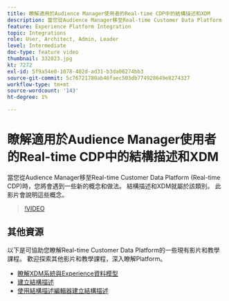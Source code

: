 ```yaml
---
title: 瞭解適用於Audience Manager使用者的Real-time CDP中的結構描述和XDM
description: 當您從Audience Manager移至Real-time Customer Data Platform (Real-time CDP)時，您將會遇到一些新的概念和做法。 結構描述和XDM就屬於該類別。 此影片會說明這些概念。
feature: Experience Platform Integration
topic: Integrations
role: User, Architect, Admin, Leader
level: Intermediate
doc-type: feature video
thumbnail: 332023.jpg
kt: 7272
exl-id: 5f9a54e0-1078-402d-ad31-b3da06274bb3
source-git-commit: 5c76721780ab46faec503db774928649e8274327
workflow-type: tm+mt
source-wordcount: '143'
ht-degree: 1%

---
```


# 瞭解適用於Audience Manager使用者的Real-time CDP中的結構描述和XDM

當您從Audience Manager移至Real-time Customer Data Platform (Real-time CDP)時，您將會遇到一些新的概念和做法。 結構描述和XDM就屬於該類別。 此影片會說明這些概念。

>[!VIDEO](https://video.tv.adobe.com/v/332023/?quality=12&learn=on)

## 其他資源

以下是可協助您瞭解Real-time Customer Data Platform的一些現有影片和教學課程。 歡迎探索其他影片和教學課程，深入瞭解Platform。

* [瞭解XDM系統與Experience資料模型](https://experienceleague.adobe.com/docs/platform-learn/tutorials/schemas/understanding-the-xdm-system-and-experience-data-model.html)
* [建立結構描述](https://experienceleague.adobe.com/docs/platform-learn/tutorials/schemas/create-your-first-schema-with-out-of-the-box-components.html)
* [使用結構描述編輯器建立結構描述](https://experienceleague.adobe.com/docs/experience-platform/xdm/tutorials/create-schema-ui.html?lang=en#getting-started)
